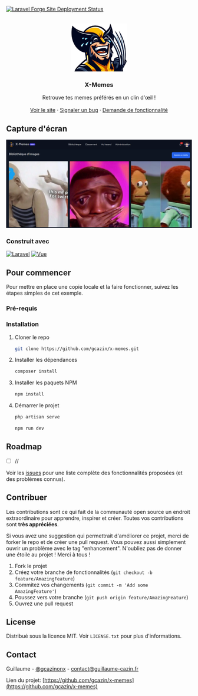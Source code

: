 [![Laravel Forge Site Deployment Status](https://img.shields.io/endpoint?url=https%3A%2F%2Fforge.laravel.com%2Fsite-badges%2F4a94f5fa-7a25-4af8-9dec-ff0900c9c25d&style=plastic)](https://forge.laravel.com/servers/741129/sites/2186314)

<!-- PROJECT LOGO -->
<br />
<div align="center">
  <a href="https://github.com/gcazin/x-memes">
    <img src="./public/images/favicon.png" alt="Logo" width="150">
  </a>

<h3 align="center">X-Memes</h3>

  <p align="center">
    Retrouve tes memes préférés en un clin d'œil !
    <br />
    <br />
    <a href="https://x-memes.com">Voir le site</a>
    ·
    <a href="https://github.com/gcazin/x-memes/issues">Signaler un bug</a>
    ·
    <a href="https://github.com/gcazin/x-memes/issues">Demande de fonctionnalité</a>
  </p>
</div>

## Capture d'écran

![Product Name Screen Shot](./public/images/home.png)

### Construit avec

[![Laravel][Laravel.com]][Laravel-url]
[![Vue][Vue.js]][Vue-url]

## Pour commencer

Pour mettre en place une copie locale et la faire fonctionner, suivez les étapes simples de cet exemple.

### Pré-requis

### Installation

1. Cloner le repo
   ```sh
   git clone https://github.com/gcazin/x-memes.git
   ```
2. Installer les dépendances
    ```sh
   composer install
   ```
3. Installer les paquets NPM
   ```sh
   npm install
   ```
4. Démarrer le projet
    ```sh
   php artisan serve
   ```
   ```sh
   npm run dev
   ```

## Roadmap

- [ ] //

Voir les [issues](https://github.com/gcazin/x-memes/issues) pour une liste complète des fonctionnalités proposées (et des problèmes connus).

## Contribuer

Les contributions sont ce qui fait de la communauté open source un endroit extraordinaire pour apprendre, inspirer et créer. Toutes vos contributions sont **très appréciées**.

Si vous avez une suggestion qui permettrait d'améliorer ce projet, merci de forker le repo et de créer une pull request. Vous pouvez aussi simplement ouvrir un problème avec le tag "enhancement". N'oubliez pas de donner une étoile au projet ! Merci à tous !

1. Fork le projet
2. Créez votre branche de fonctionnalités (`git checkout -b feature/AmazingFeature`)
3. Commitez vos changements (`git commit -m 'Add some AmazingFeature'`)
4. Poussez vers votre branche (`git push origin feature/AmazingFeature`)
5. Ouvrez une pull request

## License

Distribué sous la licence MIT. Voir `LICENSE.txt` pour plus d'informations.

## Contact

Guillaume - [@gcazinonx](https://twitter.com/gcazinonx) - contact@guillaume-cazin.fr

Lien du projet: [https://github.com/gcazin/x-memes](https://github.com/gcazin/x-memes)

[contributors-shield]: https://img.shields.io/github/contributors/gcazin/x-memes.svg?style=for-the-badge
[contributors-url]: https://github.com/gcazin/x-memes/graphs/contributors
[forks-shield]: https://img.shields.io/github/forks/gcazin/x-memes.svg?style=for-the-badge
[forks-url]: https://github.com/gcazin/x-memes/network/members
[stars-shield]: https://img.shields.io/github/stars/gcazin/x-memes.svg?style=for-the-badge
[stars-url]: https://github.com/gcazin/x-memes/stargazers
[issues-shield]: https://img.shields.io/github/issues/gcazin/x-memes.svg?style=for-the-badge
[issues-url]: https://github.com/gcazin/x-memes/issues
[license-shield]: https://img.shields.io/github/license/gcazin/x-memes.svg?style=for-the-badge
[license-url]: https://github.com/gcazin/x-memes/blob/master/LICENSE.txt
[linkedin-shield]: https://img.shields.io/badge/-LinkedIn-black.svg?style=for-the-badge&logo=linkedin&colorB=555
[linkedin-url]: https://linkedin.com/in/linkedin_username
[product-screenshot]: images/screenshot.png
[Vue.js]: https://img.shields.io/badge/Vue.js-35495E?style=for-the-badge&logo=vuedotjs&logoColor=4FC08D
[Vue.js]: https://img.shields.io/badge/Vue.js-35495E?style=for-the-badge&logo=vuedotjs&logoColor=4FC08D
[Vue-url]: https://vuejs.org/
[Vue-url]: https://tailwindcss.css/
[Laravel.com]: https://img.shields.io/badge/Laravel-FF2D20?style=for-the-badge&logo=laravel&logoColor=white
[Laravel-url]: https://laravel.com
